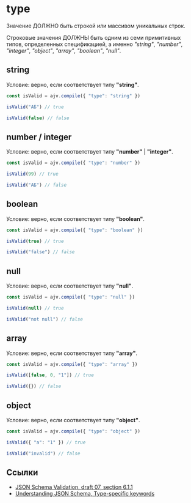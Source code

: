 # type
Значение ДОЛЖНО быть строкой или массивом уникальных строк.

Строковые значения ДОЛЖНЫ быть одним из семи примитивных типов, определенных спецификацией, а именно *"string"*, *"number"*, *"integer"*, *"object"*, *"array"*, *"boolean"*, *"null"*.

## string
Условие: верно, если соответствует типу **"string"**.

```js
const isValid = ajv.compile({ "type": "string" })
```

```js
isValid("АБ") // true
```

```js
isValid(false) // false
```

## number / integer
Условие: верно, если соответствует типу **"number"** | **"integer"**.

```js
const isValid = ajv.compile({ "type": "number" })
```

```js
isValid(99) // true
```

```js
isValid("АБ") // false
```

## boolean
Условие: верно, если соответствует типу **"boolean"**.

```js
const isValid = ajv.compile({ "type": "boolean" })
```

```js
isValid(true) // true
```

```js
isValid("false") // false
```

## null
Условие: верно, если соответствует типу **"null"**.

```js
const isValid = ajv.compile({ "type": "null" })
```

```js
isValid(null) // true
```

```js
isValid("not null") // false
```

## array
Условие: верно, если соответствует типу **"array"**.

```js
const isValid = ajv.compile({ "type": "array" })
```

```js
isValid([false, 0, "1"]) // true
```

```js
isValid({}) // false
```

## object
Условие: верно, если соответствует типу **"object"**.

```js
const isValid = ajv.compile({ "type": "object" })
```

```js
isValid({ "a": "1" }) // true
```

```js
isValid("invalid") // false
```

## Ссылки
- [JSON Schema Validation, draft 07, section 6.1.1](https://json-schema.org/draft-07/json-schema-validation.html#rfc.section.6.1.1)
- [Understanding JSON Schema, Type-specific keywords](https://json-schema.org/understanding-json-schema/reference/type.html)
